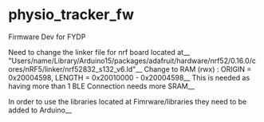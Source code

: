 # physio_tracker_fw
Firmware Dev for FYDP

Need to change the linker file for nrf board located at__
"Users/name/Library/Arduino15/packages/adafruit/hardware/nrf52/0.16.0/cores/nRF5/linker/nrf52832_s132_v6.ld"__
Change to RAM (rwx) :  ORIGIN = 0x20004598, LENGTH = 0x20010000 - 0x20004598__
This is needed as having more than 1 BLE Connection needs more SRAM__

In order to use the libraries located at Fimrware/libraries they need to be added to Arduino__
